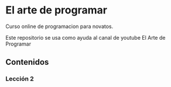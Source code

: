 # El arte de programar
Curso online de programacion para novatos.

Este repositorio se usa como ayuda al canal de youtube El Arte de Programar

## Contenidos

### Lección 2